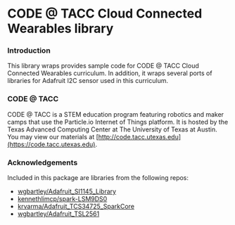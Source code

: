 # CODE @ TACC Cloud Connected Wearables library

### Introduction

This library wraps provides sample code for CODE @ TACC Cloud Connected Wearables curriculum.
In addition, it wraps several ports of libraries for Adafruit I2C sensor used in this curriculum.

### CODE @ TACC

CODE @ TACC is a STEM education program featuring robotics and maker camps that use the Particle.io
Internet of Things platform. It is hosted by the Texas Advanced Computing Center at
The University of Texas at Austin. You may view our materials at [http://code.tacc.utexas.edu](https://code.tacc.utexas.edu).

### Acknowledgements

Included in this package are libraries from the following repos:
- [wgbartley/Adafruit_SI1145_Library](https://github.com/wgbartley/Adafruit_SI1145_Library)
- [kennethlimcp/spark-LSM9DS0](https://github.com/kennethlimcp/spark-LSM9DS0)
- [krvarma/Adafruit_TCS34725_SparkCore](https://github.com/jchuahtacc/Adafruit_TCS34725_SparkCore)
- [wgbartley/Adafruit_TSL2561](https://github.com/jchuahtacc/Adafruit_TSL2561)
